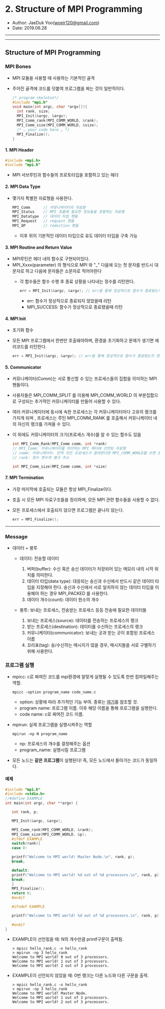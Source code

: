 # 2. Structure of MPI Programming
- Author: JaeDuk Yoo(woejr120@gmail.com)
- Date: 2019.06.28
---
***
## Structure of MPI Programming
### MPI Bones
- MPI 모듈을 사용할 때 사용하는 기본적인 골격
- 주어진 골격에 코드를 덧붙여 프로그램을 짜는 것이 일반적이다.

  ```c
  /* program skeleton*/
  #include "mpi.h"
  void main(int argc, char *argv[]){
    int rank, size;
    MPI_Init(&argc, &argv);
    MPI_Comm_rank(MPI_COMM_WORLD, &rank);
    MPI_Comm_size(MPI_COMM_WORLD, &size);
    /* … your code here … */
    MPI_Finalize();
  }

  ```
#### 1. MPI Header

```c
#include <mpi.h>
#include "mpi.h"
```

- MPI 서브루틴과 함수들의 프로토타입을 포함하고 있는 헤더

#### 2. MPI Data Type
- 몇가지 특별한 자료형을 사용한다.

  ```c
  MPI_Comm      // 커뮤니케이터의 자료형
  MPI_Status    // MPI 호출에 필요한 정보들을 포함하는 자료형
  MPI_Datatype  // 데이터 타입 핸들
  MPI_Request   // request 핸들
  MPI_OP        // reduction 핸들
  ```

  - 이후 위의 기본적인 데이터 타입으로 유도 데이터 타입을 구축 가능

#### 3. MPI Routine and Return Value
- MPI루틴은 헤더 내의 함수로 구현되어있다.
- MPI_Xxxx(parameter) 의 형식으로 MPI 와 "_" 다음에 오는 첫 문자를 반드시 대문자로 하고 다음에 문자들은 소문자로 적어야한다 
  - 각 함수들은 함수 수행 후 종료 상황을 나타내는 정수를 리턴한다. 

    ```c
    err = MPI_Init(&argc, &argv); // err을 통해 정상적으로 함수가 종료됬는지 판단할 수 있다. 
    ```

    - err: 함수가 정상적으로 종료되지 않았을때 리턴
    - MPI_SUCCESS: 함수가 정상적으로 종료됐을때 리턴


#### 4. MPI Init
- 초기화 함수
- 모든 MPI 프로그램에서 한번만 호출돼야하며, 환경을 초기화하고 문제가 생기면 에러코드를 리턴한다.

    ```c
    err = MPI_Init(&argc, &argv); // err을 통해 정상적으로 함수가 종료됬는지 판단할 수 있다. 
    ```

#### 5. Communicator
- 커뮤니케이터(Comm)는 서로 통신할 수 있는 프로세스들의 집합을 의미하는 MPI 핸들이다.
- 사용자들은 MPI_COMM_SPLIT 를 이용해 MPI_COMM_WORLD 의 부분집합으로 구성되는 추가적인 커뮤니케이터를 만들어 사용할 수 있다.
- 여러 커뮤니케이터에 동시에 속한 프로세스는 각 커뮤니케이터마다 고유의 랭크를 가지게 되며 , 프로세스는 루틴 MPI_COMM_RANK 를 호출해서 커뮤니케이터 내의 자신의 랭크를 가져올 수 있다.
- 이 외에도 커뮤니케이터의 크기(프로세스 개수)를 알 수 있는 함수도 있음

  ```c
  int MPI_Comm_Rank(MPI_Comm comm, int *rank)
  // MPI_Comm: 커뮤니케이터를 의미하는 MPI 헤더에 선언된 자료형
  // comm: 커뮤니케이터. 만약 모든 프로세스가 참여한다면 MPI_COMM_WORLD를 쓰면 된다.
  // rank: 정수 변수의 랭크 주소

  int MPI_Comm_size(MPI_Comm comm, int *size)
  ```

#### 7. MPI Termination
- 가장 마지막에 호출되는 모듈은 항상 MPI_Finalize이다.
- 호출 시 모든 MPI 자료구조들을 정리하며, 모든 MPI 관련 함수들을 사용할 수 없다.
- 모든 프로세스에서 호출되지 않으면 프로그램은 끝나지 않는다.

  ```c
  err = MPI_Finalize();
  ```

---
### Message
- 데이터 + 봉투
  - 데이터: 전송할 데이터
    1. 버퍼(buffer): 수신 혹은 송신 데이터가 저장되어 있는 메모리 내의 시작 위치를 의미한다.
    2. 데이터 타입(data type): 대응되는 송신과 수신에서 반드시 같은 데이터 타입을 지정해야 한다. 송신과 수신에서 서로 일치하지 않는 데이터 타입을 이용해야 하는 경우 MPI_PACKED 를 사용한다.
    3. 데이터 개수(count): 데이터 원소의 개수
  
  - 봉투: 보내는 프로세스, 전송받는 프로세스 등등 전송에 필요한 데이터들
    1. 보내는 프로세스(source): 데이터를 전송하는 프로세스의 랭크
    2. 받는 프로세스(destination): 데이터를 수신하는 프로세스의 랭크
    3. 커뮤니케이터(communicator): 보내는 곳과 받는 곳이 포함된 프로세스 이름
    4. 꼬리표(tag): 송/수신하는 메시지가 많을 경우, 메시지들을 서로 구별하기 위해 사용한다.

### 프로그램 실행
- mpicc: c로 짜여진 코드를 mpi환경에 알맞게 실행될 수 있도록 한번 컴파일해주는 역할.

  ```text
  mpicc -option program_name code_name.c
  ```

  - option: 상황에 따라 추가적인 기능 부여. 종류는 [여기](https://www.mpich.org/static/docs/v3.1.x/www1/mpicc.html)를 참조할 것.
  - program name: 프로그램 이름. 이후 해당 이름을 통해 프로그램을 실행한다.
  - code name: c로 짜여진 코드 이름. 

- mpirun: 실제 프로그램을 실행시켜주는 역할

  ```text
  mpirun -np N program_name
  ```

  - np: 프로세스의 개수를 결정해주는 옵션
  - program_name: 실행시킬 프로그램


- 모든 노드는 **같은 프로그램**이 실행된다! 즉, 모든 노드에서 돌아가는 코드가 동일하다. 

#### 예제

```c
#include "mpi.h"
#include <stdio.h>
//#define EXAMPLE
int main(int argc, char **argv) {

   int rank, p;

   MPI_Init(&argc, &argv);

   MPI_Comm_rank(MPI_COMM_WORLD, &rank);
   MPI_Comm_size(MPI_COMM_WORLD, &p);
   #ifdef EXAMPLE
   switch(rank){
   case 0:

   printf("Welcome to MPI world! Master Node.\n", rank, p);
   break;

   default: 
   printf("Welcome to MPI world! %d out of %d processors.\n", rank, p);
   break;
   }
   MPI_Finalize();
   return 0;
   #endif

   #ifndef EXAMPLE

   printf("Welcome to MPI world! %d out of %d processors.\n", rank, p);
   
   #endif
}
```

  - EXAMPLE이 선언됬을 때: N의 개수만큼 printf구문이 출력됨.
    ```text
    > mpicc hello_rank.c -o hello_rank
    > mpirun -np 3 hello_rank
    Welcome to MPI world! 0 out of 3 processors.
    Welcome to MPI world! 1 out of 3 processors.
    Welcome to MPI world! 2 out of 3 processors.
    ```
  - EXAMPLE이 선언되지 않았을 때: 0번 랭크는 다른 노드와 다른 구문을 출력. 
    ```text
    > mpicc hello_rank.c -o hello_rank
    > mpirun -np 3 hello_rank
    Welcome to MPI world! Master Node.
    Welcome to MPI world! 1 out of 3 processors.
    Welcome to MPI world! 2 out of 3 processors.
    ```